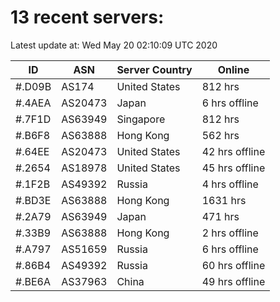 # 13 recent servers:

Latest update at: Wed May 20 02:10:09 UTC 2020

| ID | ASN | Server Country | Online |
| -- | --- | -------------- | ------ |
| #.D09B | AS174 | United States | 812 hrs |
| #.4AEA | AS20473 | Japan | 6 hrs offline |
| #.7F1D | AS63949 | Singapore | 812 hrs |
| #.B6F8 | AS63888 | Hong Kong | 562 hrs |
| #.64EE | AS20473 | United States | 42 hrs offline |
| #.2654 | AS18978 | United States | 45 hrs offline |
| #.1F2B | AS49392 | Russia | 4 hrs offline |
| #.BD3E | AS63888 | Hong Kong | 1631 hrs |
| #.2A79 | AS63949 | Japan | 471 hrs |
| #.33B9 | AS63888 | Hong Kong | 2 hrs offline |
| #.A797 | AS51659 | Russia | 6 hrs offline |
| #.86B4 | AS49392 | Russia | 60 hrs offline |
| #.BE6A | AS37963 | China | 49 hrs offline |

